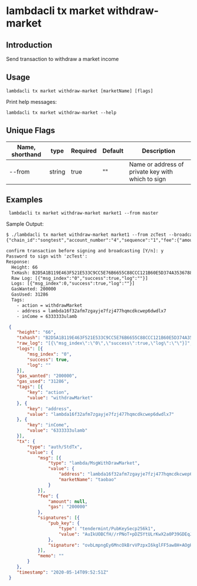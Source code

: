 # lambdacli tx market withdraw-market

## Introduction

Send transaction to withdraw a market income

## Usage

```
lambdacli tx market withdraw-market [marketName] [flags]
```

Print help messages:
```
lambdacli tx market withdraw-market --help
```

## Unique Flags

| Name, shorthand    | type   | Required | Default  | Description                                                         |
| ------------------ | -----  | -------- | -------- | ------------------------------------------------------------------- | 
| --from             | string | true     | ""       |  Name or address of private key with which to sign |

## Examples

```
 lambdacli tx market withdraw-market market1 --from master
```

Sample Output:
```txt
$ ./lambdacli tx market withdraw-market market1 --from zcTest --broadcast-mode block
{"chain_id":"songtest","account_number":"4","sequence":"1","fee":{"amount":null,"gas":"200000"},"msgs":[{"type":"lambda/MsgWithDrawMarket","value":{"address":"lambda16f32afm7zgayje7fzj477hqmcdkcwep6dwdlx7","marketName":"market1"}}],"memo":""}

confirm transaction before signing and broadcasting [Y/n]: y
Password to sign with 'zcTest':
Response:
  Height: 66
  TxHash: B2D5A1B119E463F521E533C9CC5E76B6655C88CCC121B60E5D374A353678873F
  Raw Log: [{"msg_index":"0","success":true,"log":""}]
  Logs: [{"msg_index":0,"success":true,"log":""}]
  GasWanted: 200000
  GasUsed: 31286
  Tags: 
    - action = withdrawMarket
    - address = lambda16f32afm7zgayje7fzj477hqmcdkcwep6dwdlx7
    - inCome = 6333333ulamb 
```

```json
 {
 	"height": "66",
 	"txhash": "B2D5A1B119E463F521E533C9CC5E76B6655C88CCC121B60E5D374A353678873F",
 	"raw_log": "[{\"msg_index\":\"0\",\"success\":true,\"log\":\"\"}]",
 	"logs": [{
 		"msg_index": "0",
 		"success": true,
 		"log": ""
 	}],
 	"gas_wanted": "200000",
 	"gas_used": "31286",
 	"tags": [{
 		"key": "action",
 		"value": "withdrawMarket"
 	}, {
 		"key": "address",
 		"value": "lambda16f32afm7zgayje7fzj477hqmcdkcwep6dwdlx7"
 	}, {
 		"key": "inCome",
 		"value": "6333333ulamb"
 	}],
 	"tx": {
 		"type": "auth/StdTx",
 		"value": {
 			"msg": [{
 				"type": "lambda/MsgWithDrawMarket",
 				"value": {
 					"address": "lambda16f32afm7zgayje7fzj477hqmcdkcwep6dwdlx7",
 					"marketName": "taobao"
 				}
 			}],
 			"fee": {
 				"amount": null,
 				"gas": "200000"
 			},
 			"signatures": [{
 				"pub_key": {
 					"type": "tendermint/PubKeySecp256k1",
 					"value": "AuIkUOBCfH//rPNoT+pDZ5YtULrKwX2a0P39GDEqJzkC"
 				},
 				"signature": "ovbLmpngEy6MncOkBrvVPzpxI6kglFF5aw8H+AOgHvpYIW9JCQQMNGS4MZVnwQGbArdG4jYIkekDv4SrTYBvqQ=="
 			}],
 			"memo": ""
 		}
 	},
 	"timestamp": "2020-05-14T09:52:51Z"
 }
```
